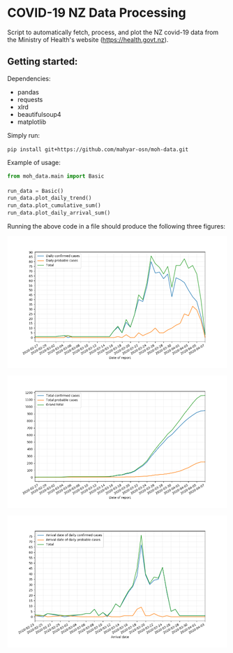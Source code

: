 # COVID-19 NZ Data Processing

Script to automatically fetch, process, and plot the NZ covid-19 data from the Ministry of Health's website (https://health.govt.nz).

Getting started:
- 
Dependencies:
- pandas
- requests
- xlrd
- beautifulsoup4
- matplotlib

Simply run:

`pip install git+https://github.com/mahyar-osn/moh-data.git`

Example of usage:

```python
from moh_data.main import Basic

run_data = Basic()
run_data.plot_daily_trend()
run_data.plot_cumulative_sum()
run_data.plot_daily_arrival_sum()
```

Running the above code in a file should produce the following three figures:

![alt text](resources/Figure_1.png)

![alt text](resources/Figure_2.png)

![alt text](resources/Figure_3.png)